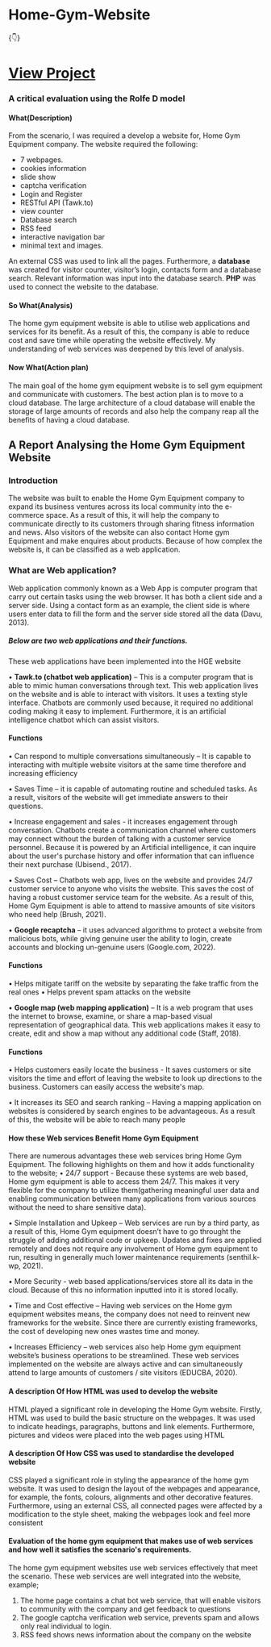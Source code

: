 # Home-Gym-Website
{👇}
# [View Project](https://homegymeq.000webhostapp.com/index.php) 
  

### A critical evaluation using the Rolfe D model
#### What(Description) 
From the scenario, I was required a develop a website for, Home Gym Equipment company. The website required the following:
* 7 webpages.
* cookies information
* slide show
* captcha verification
* Login and Register
* RESTful API (Tawk.to)
* view counter
* Database search
* RSS feed
* interactive navigation bar
* minimal text and images. 

An external CSS was used to link all the pages. Furthermore, a __database__ was created for visitor counter, visitor’s login, contacts form and a database search. Relevant information was input into the database search. __PHP__ was used to connect the website to the database.

#### So What(Analysis)
The home gym equipment website is able to utilise web applications and services for its benefit. As a result of this, the company is able to reduce cost and save time while operating the website effectively. 
My understanding of web services was deepened by this level of analysis.


#### Now What(Action plan)
The main goal of the home gym equipment website is to sell gym equipment and communicate with customers. The best action plan is to move to a cloud database. The large architecture of a cloud database will enable the storage of large amounts of records and also help the company reap all the benefits of having a cloud database.



## A Report Analysing the Home Gym Equipment Website
### Introduction
The website was built to enable the Home Gym Equipment company to expand its business ventures across its local community into the e-commerce space. As a result of this, it will help the company to communicate directly to its customers through sharing fitness information and news. Also visitors of the website can also contact Home gym Equipment and make enquires about products. Because of how complex the website is, it can be classified as a web application.
### What are Web application?
Web application commonly known as a Web App is computer program that carry out certain tasks using the web browser. It has both a client side and a server side. Using a contact form as an example, the client side is where users enter data to fill the form and the server side stored all the data (Davu, 2013). 
##### Below are two web applications and their functions.
These web applications have been implemented into the HGE website

•	__Tawk.to (chatbot web application)__ – This is a computer program that is able to mimic human conversations through text. This web application lives on the website and is able to interact with visitors. It uses a texting style interface. Chatbots are commonly used because, it required no additional coding making it easy to implement. Furthermore, it is an artificial intelligence chatbot which can assist visitors.
#### Functions
•	Can respond to multiple conversations simultaneously – It is capable to interacting with multiple website visitors at the same time therefore and increasing efficiency 

•	Saves Time – it is capable of automating routine and scheduled tasks. As a result, visitors of the website will get immediate answers to their questions.

•	Increase engagement and sales -  it increases engagement through conversation. Chatbots create a communication channel where customers may connect without the burden of talking with a customer service personnel. Because it is powered by an Artificial intelligence, it can inquire about the user's purchase history and offer information that can influence their next purchase (Ubisend., 2017).

•	Saves Cost – Chatbots web app, lives on the website and provides 24/7 customer service to anyone who visits the website. This saves the cost of having a robust customer service team for the website. As a result of this, Home Gym Equipment is able to attend to massive amounts of site visitors who need help (Brush, 2021).

•	__Google recaptcha__ – it uses advanced algorithms to protect a website from malicious bots, while giving genuine user the ability to login, create accounts and blocking un-genuine users (Google.com, 2022).
#### Functions
•	Helps mitigate tariff on the website by separating the fake traffic from the real ones
• Helps prevent spam attacks on the website
 
•	__Google map (web mapping application)__ – It is a web program that uses the internet to browse, examine, or share a map-based visual representation of geographical data. This web applications makes it easy to create, edit and show a map without any additional code (Staff, 2018).
#### Functions
•	Helps customers easily locate the business - It saves customers or site visitors the time and effort of leaving the website to look up directions to the business. Customers can easily access the website's map.

•	It increases its SEO and search ranking – Having a mapping application on websites is considered by search engines to be advantageous. As a result of this, the website will be able to reach many people

#### How these Web services Benefit Home Gym Equipment
There are numerous advantages these web services bring Home Gym Equipment. The following highlights on them and how it adds functionality to the website;
•	24/7 support - Because these systems are web based, Home gym equipment is able to access them 24/7. This makes it very flexible for the company to utilize them(gathering meaningful user data and enabling communication between many applications from various sources without the need to share sensitive data).

•	Simple Installation and Upkeep – Web services are run by a third party, as a result of this, Home Gym equipment doesn’t have to go throught the struggle of adding additional code or upkeep. Updates and fixes are applied remotely and does not require any involvement of Home gym equipment to run, resulting in generally much lower maintenance requirements (senthil.k-wp, 2021).

•	More Security -  web based applications/services store all its data in the cloud. Because of this no information inputted into it is stored locally.


•	Time and Cost effective – Having web services on the Home gym equipment websites means, the company does not need to reinvent new frameworks for the website. Since there are currently existing frameworks, the cost of developing new ones wastes time and money.

•	Increases Efficiency – web services also help Home gym equipment website’s business operations to be streamlined. These web services implemented on the website are always active and can simultaneously attend to large amounts of customers / site visitors (EDUCBA, 2020).

#### A description Of How HTML was used to develop the website
HTML played a significant role in developing the Home Gym website.
Firstly, HTML was used to build the basic structure on the webpages. It was used to indicate headings, paragraphs, buttons and link elements. Furthermore, pictures and videos were placed into the web pages using HTML


#### A description Of How CSS was used to standardise the developed website
CSS played a significant role in styling the appearance of the home gym website. It was used to design the layout of the webpages and appearance, for example, the fonts, colours, alignments and other decorative features.
Furthermore, using an external CSS, all connected pages were affected by a modification to the style sheet, making the webpages look and feel more consistent 

#### Evaluation of the home gym equipment that makes use of web services and how well it satisfies the scenario's requirements.
The home gym equipment websites use web services effectively that meet the scenario. These web services are well integrated into the website, example;
1.	The home page contains a chat bot web service, that will enable visitors to community with the company and get feedback to questions
2.	The google captcha verification web service, prevents spam and allows only real individual to login.
3.	RSS feed shows news information about the company on the website


